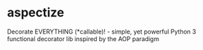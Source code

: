 # aspectize
Decorate EVERYTHING (*callable)! - simple, yet powerful Python 3 functional decorator lib inspired by the AOP paradigm
